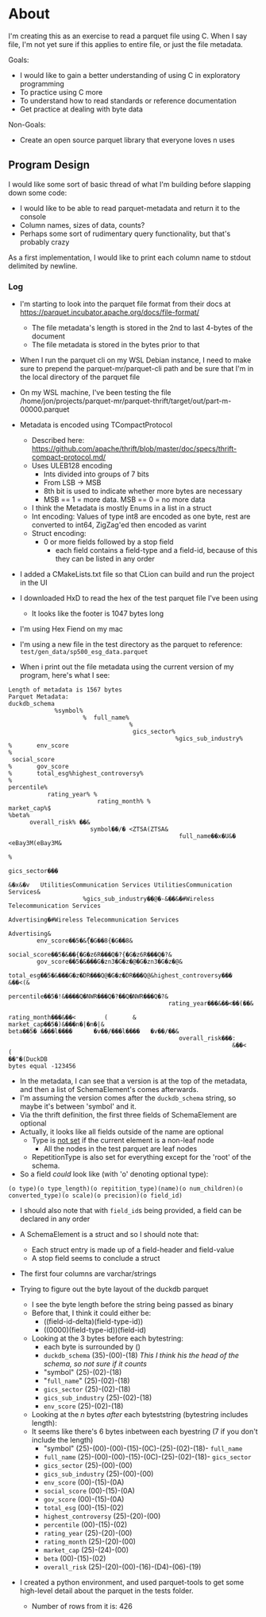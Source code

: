 # About

I'm creating this as an exercise to read a parquet file using C. When I say file, I'm not yet sure if this applies to entire file, or just the file metadata.

Goals:

- I would like to gain a better understanding of using C in exploratory programming
- To practice using C more
- To understand how to read standards or reference documentation
- Get practice at dealing with byte data

Non-Goals:

- Create an open source parquet library that everyone loves n uses

## Program Design

I would like some sort of basic thread of what I'm building before slapping down some code:

- I would like to be able to read parquet-metadata and return it to the console
- Column names, sizes of data, counts?
- Perhaps some sort of rudimentary query functionality, but that's probably crazy

As a first implementation, I would like to print each column name to stdout delimited by newline.

### Log

- I'm starting to look into the parquet file format from their docs at <https://parquet.incubator.apache.org/docs/file-format/>
  - The file metadata's length is stored in the 2nd to last 4-bytes of the document
  - The file metadata is stored in the bytes prior to that
- When I run the parquet cli on my WSL Debian instance, I need to make sure to prepend the parquet-mr/parquet-cli path and be sure that I'm in the local directory of the parquet file
- On my WSL machine, I've been testing the file /home/jon/projects/parquet-mr/parquet-thrift/target/out/part-m-00000.parquet
- Metadata is encoded using TCompactProtocol
  - Described here: <https://github.com/apache/thrift/blob/master/doc/specs/thrift-compact-protocol.md/>
  - Uses ULEB128 encoding
    - Ints divided into groups of 7 bits
    - From LSB -> MSB
    - 8th bit is used to indicate whether more bytes are necessary
    - MSB == 1 = more data. MSB == 0 = no more data
  - I think the Metadata is mostly Enums in a list in a struct
  - Int encoding:
    Values of type int8 are encoded as one byte, rest are converted to int64, ZigZag'ed then encoded as varint
  - Struct encoding:
    - 0 or more fields followed by a stop field
      - each field contains a field-type and a field-id, because of this they can be listed in any order
  
- I added a CMakeLists.txt file so that CLion can build and run the project in the UI
- I downloaded HxD to read the hex of the test parquet file I've been using
  - It looks like the footer is 1047 bytes long
- I'm using Hex Fiend on my mac

- I'm using a new file in the test directory as the parquet to reference: `test/gen_data/sp500_esg_data.parquet`
- When i print out the file metadata using the current version of my program, here's what I see:

```
Length of metadata is 1567 bytes
Parquet Metadata:
duckdb_schema
             %symbol%
                     %  full_name%
                                  %
                                   gics_sector%
                                               %gics_sub_industry%
%       env_score
%
 social_score
%       gov_score
%       total_esg%highest_controversy% 
%
percentile%
           rating_year% %
                         rating_month% %
market_cap%$
%beta%
      overall_risk% ��&
                       symbol��/� <ZTSA(ZTSA&
                                                full_name��x�U&� <eBay3M(eBay3M&
                                                                                %
                                                                                 gics_sector���
                                                                                               &�x&�v   UtilitiesCommunication Services UtilitiesCommunication Services&
                     %gics_sub_industry��@�-&��&�#Wireless Telecommunication Services
                                                                                     Advertising�#Wireless Telecommunication Services
                                                                                                                                     Advertising&
        env_score��5�&ޯ{�G��8{�G��8&

social_score��5�&��{�G�z6R���Q�?{�G�z6R���Q�?&
        gov_score��5�&���G�zn3�G�z�@�G�zn3�G�z�@&
        total_esg��5�&���G�z�DR���Q@�G�z�DR���Q@&highest_controversy���
&��<(&

percentile��5�!&����Q�NWR���Q�?��Q�NWR���Q�?&
                                             rating_year���&��<��(��&
                                                                     rating_month���&��<        (       &
market_cap��5�)&���n�|�n�|&
beta��5� &���l����      �v��/���l����   �v��/��&
                                                overall_risk���:
                                                               &��<
(
��"�(DuckDB
bytes equal -123456
```

- In the metadata, I can see that a version is at the top of the metadata, and then a list of SchemaElement's comes afterwards.
- I'm assuming the version comes after the `duckdb_schema` string, so maybe it's between 'symbol' and it.
- Via the thrift definition, the first three fields of SchemaElement are optional
- Actually, it looks like all fields outside of the name are optional
  - Type is <u>not set</u> if the current element is a non-leaf node
    - All the nodes in the test parquet are leaf nodes
  - RepetitionType is also set for everything except for the 'root' of the schema.
- So a field _could_ look like (with 'o' denoting optional type):

```
(o type)(o type_length)(o repitition_type)(name)(o num_children)(o converted_type)(o scale)(o precision)(o field_id)
```

- I should also note that with `field_id`s being provided, a field can be declared in any order
- A SchemaElement is a struct and so I should note that:
  - Each struct entry is made up of a field-header and field-value
  - A stop field seems to conclude a struct
- The first four columns are varchar/strings
- Trying to figure out the byte layout of the duckdb parquet
  - I see the byte length before the string being passed as binary
  - Before that, I think it could either be:
    - ((field-id-delta)(field-type-id))
    - ((0000)(field-type-id))(field-id)
  - Looking at the 3 bytes before each bytestring: 
    - each byte is surrounded by ()
    - `duckdb_schema` (35)-(00)-(18) _This I think his the head of the schema, so not sure if it counts_
    - "symbol" (25)-(02)-(18)
    - "`full_name`" (25)-(02)-(18)
    - `gics_sector` (25)-(02)-(18)
    - `gics_sub_industry` (25)-(02)-(18)
    - `env_score` (25)-(02)-(18)
  - Looking at the _n_ bytes _after_ each byteststring (bytestring includes length):
  - It seems like there's 6 bytes inbetween each byestring (7 if you don't include the length)
    - "symbol" (25)-(00)-(00)-(15)-(0C)-(25)-(02)-(18)- `full_name`
    - `full_name` (25)-(00)-(00)-(15)-(0C)-(25)-(02)-(18)- `gics_sector`
    - `gics_sector` (25)-(00)-(00)
    - `gics_sub_industry` (25)-(00)-(00)
    - `env_score` (00)-(15)-(0A)
    - `social_score` (00)-(15)-(0A)
    - `gov_score` (00)-(15)-(0A) 
    - `total_esg` (00)-(15)-(02)
    - `highest_controversy` (25)-(20)-(00)
    - `percentile` (00)-(15)-(02)
    - `rating_year` (25)-(20)-(00)
    - `rating_month` (25)-(20)-(00)
    - `market_cap` (25)-(24)-(00)
    - `beta` (00)-(15)-(02)
    - `overall_risk` (25)-(20)-(00)-(16)-(D4)-(06)-(19)

- I created a python environment, and used parquet-tools to get some high-level detail about the parquet in the tests folder.
  - Number of rows from it is: 426
